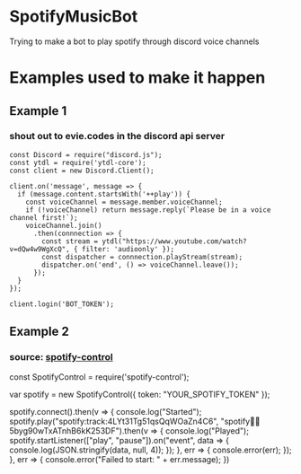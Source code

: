 # SpotifyMusicBot
Trying to make a bot to play spotify through discord voice channels

# Examples used to make it happen

## Example 1 
### shout out to evie.codes in the discord api server

```
const Discord = require("discord.js");
const ytdl = require('ytdl-core');
const client = new Discord.Client();

client.on('message', message => {
  if (message.content.startsWith('++play')) {
    const voiceChannel = message.member.voiceChannel;
    if (!voiceChannel) return message.reply(`Please be in a voice channel first!`);
    voiceChannel.join()
      .then(connnection => {
        const stream = ytdl("https://www.youtube.com/watch?v=dQw4w9WgXcQ", { filter: 'audioonly' });
        const dispatcher = connnection.playStream(stream);
        dispatcher.on('end', () => voiceChannel.leave());
      });
  }
});

client.login('BOT_TOKEN'); 

```

## Example 2
### source: [spotify-control](https://www.npmjs.com/package/spotify-control)


const SpotifyControl = require('spotify-control');
 
var spotify = new SpotifyControl({
    token: "YOUR_SPOTIFY_TOKEN"
});
 
spotify.connect().then(v => {
    console.log("Started");
    spotify.play("spotify:track:4LYt31Tg51qsQqWOaZn4C6", "spotify:artist:5byg90wTxATnhB6kK253DF").then(v => {
        console.log("Played");
        spotify.startListener(["play", "pause"]).on("event", data => {
            console.log(JSON.stringify(data, null, 4));
        });
    }, err => {
        console.error(err);
    });
}, err => {
    console.error("Failed to start: " + err.message);
})
